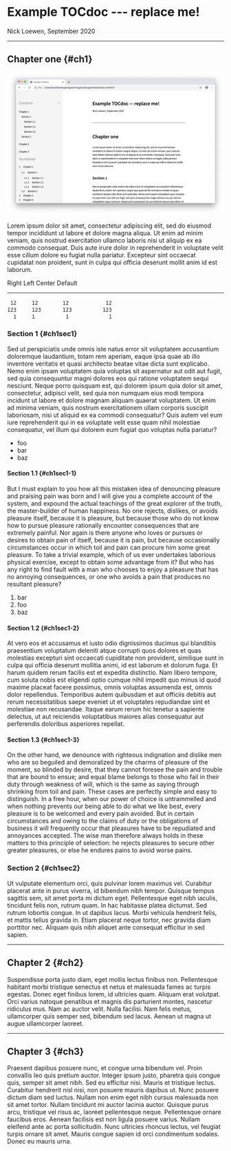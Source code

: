 # Example TOCdoc --- replace me!

Nick Loewen, September 2020

***

## Chapter one {#ch1}

![Test image](../screenshot.png)

Lorem ipsum dolor sit amet, consectetur adipiscing elit, sed do eiusmod tempor incididunt ut labore et dolore magna aliqua. Ut enim ad minim veniam, quis nostrud exercitation ullamco laboris nisi ut aliquip ex ea commodo consequat. Duis aute irure dolor in reprehenderit in voluptate velit esse cillum dolore eu fugiat nulla pariatur. Excepteur sint occaecat cupidatat non proident, sunt in culpa qui officia deserunt mollit anim id est laborum.

  Right     Left     Center     Default
-------     ------ ----------   -------
     12     12        12            12
    123     123       123          123
      1     1          1             1

### Section 1 {#ch1sec1}

Sed ut perspiciatis unde omnis iste natus error sit voluptatem accusantium doloremque laudantium, totam rem aperiam, eaque ipsa quae ab illo inventore veritatis et quasi architecto beatae vitae dicta sunt explicabo. Nemo enim ipsam voluptatem quia voluptas sit aspernatur aut odit aut fugit, sed quia consequuntur magni dolores eos qui ratione voluptatem sequi nesciunt. Neque porro quisquam est, qui dolorem ipsum quia dolor sit amet, consectetur, adipisci velit, sed quia non numquam eius modi tempora incidunt ut labore et dolore magnam aliquam quaerat voluptatem. Ut enim ad minima veniam, quis nostrum exercitationem ullam corporis suscipit laboriosam, nisi ut aliquid ex ea commodi consequatur? Quis autem vel eum iure reprehenderit qui in ea voluptate velit esse quam nihil molestiae consequatur, vel illum qui dolorem eum fugiat quo voluptas nulla pariatur?

* foo
* bar
* baz

#### Section 1.1 {#ch1sec1-1}

But I must explain to you how all this mistaken idea of denouncing pleasure and praising pain was born and I will give you a complete account of the system, and expound the actual teachings of the great explorer of the truth, the master-builder of human happiness. No one rejects, dislikes, or avoids pleasure itself, because it is pleasure, but because those who do not know how to pursue pleasure rationally encounter consequences that are extremely painful. Nor again is there anyone who loves or pursues or desires to obtain pain of itself, because it is pain, but because occasionally circumstances occur in which toil and pain can procure him some great pleasure. To take a trivial example, which of us ever undertakes laborious physical exercise, except to obtain some advantage from it? But who has any right to find fault with a man who chooses to enjoy a pleasure that has no annoying consequences, or one who avoids a pain that produces no resultant pleasure?

1. bar
2. foo
3. baz

#### Section 1.2 {#ch1sec1-2}

At vero eos et accusamus et iusto odio dignissimos ducimus qui blanditiis praesentium voluptatum deleniti atque corrupti quos dolores et quas molestias excepturi sint occaecati cupiditate non provident, similique sunt in culpa qui officia deserunt mollitia animi, id est laborum et dolorum fuga. Et harum quidem rerum facilis est et expedita distinctio. Nam libero tempore, cum soluta nobis est eligendi optio cumque nihil impedit quo minus id quod maxime placeat facere possimus, omnis voluptas assumenda est, omnis dolor repellendus. Temporibus autem quibusdam et aut officiis debitis aut rerum necessitatibus saepe eveniet ut et voluptates repudiandae sint et molestiae non recusandae. Itaque earum rerum hic tenetur a sapiente delectus, ut aut reiciendis voluptatibus maiores alias consequatur aut perferendis doloribus asperiores repellat.

#### Section 1.3 {#ch1sec1-3}

On the other hand, we denounce with righteous indignation and dislike men who are so beguiled and demoralized by the charms of pleasure of the moment, so blinded by desire, that they cannot foresee the pain and trouble that are bound to ensue; and equal blame belongs to those who fail in their duty through weakness of will, which is the same as saying through shrinking from toil and pain. These cases are perfectly simple and easy to distinguish. In a free hour, when our power of choice is untrammelled and when nothing prevents our being able to do what we like best, every pleasure is to be welcomed and every pain avoided. But in certain circumstances and owing to the claims of duty or the obligations of business it will frequently occur that pleasures have to be repudiated and annoyances accepted. The wise man therefore always holds in these matters to this principle of selection: he rejects pleasures to secure other greater pleasures, or else he endures pains to avoid worse pains.

### Section 2 {#ch1sec2}

Ut vulputate elementum orci, quis pulvinar lorem maximus vel. Curabitur placerat ante in purus viverra, id bibendum nibh tempor. Quisque tempus sagittis sem, sit amet porta mi dictum eget. Pellentesque eget nibh iaculis, tincidunt felis non, rutrum quam. In hac habitasse platea dictumst. Sed rutrum lobortis congue. In ut dapibus lacus. Morbi vehicula hendrerit felis, et mattis tellus gravida in. Etiam placerat neque tortor, nec gravida diam porttitor nec. Aliquam quis nibh aliquet ante consequat efficitur in sed sapien.

***

## Chapter 2 {#ch2}

Suspendisse porta justo diam, eget mollis lectus finibus non. Pellentesque habitant morbi tristique senectus et netus et malesuada fames ac turpis egestas. Donec eget finibus lorem, id ultricies quam. Aliquam erat volutpat. Orci varius natoque penatibus et magnis dis parturient montes, nascetur ridiculus mus. Nam ac auctor velit. Nulla facilisi. Nam felis metus, ullamcorper quis semper sed, bibendum sed lacus. Aenean ut magna ut augue ullamcorper laoreet.

***

## Chapter 3 {#ch3}

Praesent dapibus posuere nunc, et congue urna bibendum vel. Proin convallis leo quis pretium auctor. Integer ipsum justo, pharetra quis congue quis, semper sit amet nibh. Sed eu efficitur nisi. Mauris et tristique lectus. Curabitur hendrerit nisl nisi, non posuere mauris dapibus ut. Nunc posuere dictum diam sed luctus. Nullam non enim eget nibh cursus malesuada non sit amet tortor. Nullam tincidunt mi auctor lacinia auctor. Quisque purus arcu, tristique vel risus ac, laoreet pellentesque neque. Pellentesque ornare faucibus eros. Aenean facilisis est non ligula posuere varius. Nullam eleifend ante ac porta sollicitudin. Nunc ultricies rhoncus lectus, vel feugiat turpis ornare sit amet. Mauris congue sapien id orci condimentum sodales. Donec eu mauris urna.
